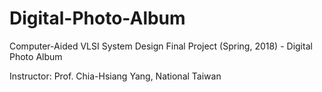 # Digital-Photo-Album
Computer-Aided VLSI System Design Final Project (Spring, 2018) - Digital Photo Album

Instructor: Prof. Chia-Hsiang Yang, National Taiwan
